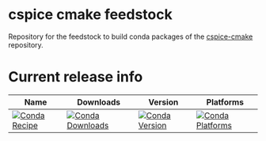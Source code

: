 # cspice cmake feedstock

Repository for the feedstock to build conda packages of the [cspice-cmake](https://github.com/tudat-team/cspice-cmake/) repository.

Current release info
====================

| Name | Downloads | Version | Platforms |
| --- | --- | --- | --- |
| [![Conda Recipe](https://img.shields.io/badge/recipe-cspice--cmake-green.svg)](https://anaconda.org/tudat-team/cspice-cmake) | [![Conda Downloads](https://img.shields.io/conda/dn/tudat-team/cspice-cmake.svg)](https://anaconda.org/tudat-team/cspice-cmake) | [![Conda Version](https://img.shields.io/conda/vn/tudat-team/cspice-cmake.svg)](https://anaconda.org/tudat-team/cspice-cmake) | [![Conda Platforms](https://img.shields.io/conda/pn/tudat-team/cspice-cmake.svg)](https://anaconda.org/tudat-team/cspice-cmake) |

